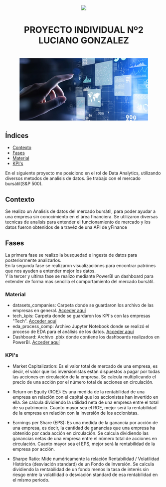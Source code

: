 <h1 align='center'>
  <img src ="https://d31uz8lwfmyn8g.cloudfront.net/Assets/logo-henry-white-lg.png">
</h1>
  
  <h1 align='center'>
 <b>PROYECTO INDIVIDUAL Nº2</b><br>
    LUCIANO GONZALEZ
</h1>

<h1 align='center'>
<img src='https://github.com/LuchoGonz22/PI02-DA/blob/main/assets/logo_da.jpg' height = 200>
</h1>

## Índices
- [Contexto](#contexto)
- [Fases](#fases)
- [Material](#material)
- [KPI's](#kpis)

En el siguiente proyecto me posiciono en el rol de Data Analytics, utilizando diversos metodos de analisis de datos. Se trabajo con el mercado bursátil(S&P 500).
  
## Contexto
Se realizo un Analisis de datos del mercado bursátil, para poder ayudar a una empresa sin conocimiento en el área financiera. Se utilizaron diversas tecnicas de analisis para entender el funcionamiento de mercado y los datos fueron obtenidos de a travéz de una API de yFinance
  
## Fases
  La primera fase se realizo la busquedad e ingesta de datos para posteriormente analizarlos.<br>
  En la segunda fase se realizaron visualizaciónes para encontrar patrónes que nos ayuden a entender mejor los datos.<br>
  Y la tercer y ultima fase se realizo mediante PowerBI un dashboard para entender de forma mas sencilla el comportamiento del mercado bursátil.<br>
  
### Material
* datasets_companies: Carpeta donde se guardaron los archivo de las empresas en general. [Acceder aquí](https://github.com/LuchoGonz22/PI02-DA/tree/main/datasets_companies)<br>
* tech_kpis: Carpeta donde se guardaron los KPI's con las empresas "Tech". [Acceder aquí](https://github.com/LuchoGonz22/PI02-DA/tree/main/tech_kpis)<br>
* eda_process_comp: Archivo Jupyter Notebook donde se realizó el proceso de EDA para el análisis de los datos. [Acceder aquí](https://github.com/LuchoGonz22/PI02-DA/blob/main/eda_process_comp.ipynb)<br>
* Dashboard: Archivo .pbix donde contiene los dashboards realizados en PowerBI. [Acceder aquí](https://github.com/LuchoGonz22/PI02-DA/blob/main/PI02.pbix) <br>
  
### KPI's
- Market Capitalization: Es el valor total de mercado de una empresa, es decir, el valor que los inversionistas están dispuestos a pagar por todas las acciones en circulación de la empresa. Se calcula multiplicando el precio de una acción por el número total de acciones en circulación. <br>

- Return on Equity (ROE): Es una medida de la rentabilidad de una empresa en relación con el capital que los accionistas han invertido en ella. Se calcula dividiendo la utilidad neta de una empresa entre el total de su patrimonio. Cuanto mayor sea el ROE, mejor será la rentabilidad de la empresa en relación con la inversión de los accionistas. <br>

- Earnings per Share (EPS): Es una medida de la ganancia por acción de una empresa, es decir, la cantidad de ganancias que una empresa ha obtenido por cada acción en circulación. Se calcula dividiendo las ganancias netas de una empresa entre el número total de acciones en circulación. Cuanto mayor sea el EPS, mejor será la rentabilidad de la empresa por acción.
  
 - Sharpe Ratio: Mide numéricamente la relación Rentabilidad / Volatilidad Histórica (desviación standard) de un Fondo de Inversión. Se calcula dividiendo la rentabilidad de un fondo menos la tasa de interés sin riesgo entre la volatilidad o desviación standard de esa rentabilidad en el mismo periodo.
  
